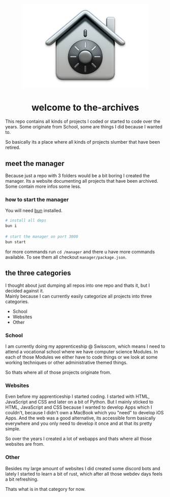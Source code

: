 <p align="center">
  <picture>
    <source media="(prefers-color-scheme: dark)" srcset="./archive.png" width="400">
    <img alt="archive" src="./archive.png" width="400">
  </picture>
</p>

<h1 align="center">welcome to the-archives</h1>

This repo contains all kinds of projects I coded or started to code over the years.
Some originate from School, some are things I did because I wanted to.

So basically its a place where all kinds of projects slumber that have been retired.

## meet the manager

Because just a repo with 3 folders would be a bit boring I created the manager.
Its a website documenting all projects that have been archived. Some contain more infos some less.

### how to start the manager

You will need [bun](https://bun.sh) installed.

```bash
# install all deps
bun i

# start the manager on port 3000
bun start
```

for more commands run `cd /manager` and there u have more commands available. To see them all checkout `manager/package.json`.

## the three categories

I thought about just dumping all repos into one repo and thats it, but I decided against it.  
Mainly because I can currently easily categorize all projects into three categories.

- School
- Websites
- Other

### School

I am currently doing my apprenticeship @ Swisscom, which means I need to attend a vocational school where we have computer science Modules. In each of those Modules we either have to code things or we look at some working techniques or other administrative themed things.

So thats where all of those projects originate from.

### Websites

Even before my apprenticeship I started coding. I started with HTML, JavaScript and CSS and later on a bit of Python. But I mainly sticked to HTML, JavaScript and CSS because I wanted to develop Apps which I couldn't, because I didn't own a MacBook which you "need" to develop iOS Apps. And the web was a good alternative, its accessible form basically everywhere and you only need to develop it once and at that its pretty simple.

So over the years I created a lot of webapps and thats where all those websites are from.

### Other

Besides my large amount of websites I did created some discord bots and lately I started to learn a bit of rust, which after all those webdev days feels a bit refreshing.

Thats what is in that category for now.
